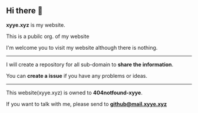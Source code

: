 ## Hi there 👋
**xyye.xyz** is my website. 

This is a pubilc org. of my website

I'm welcome you to visit my website although there is nothing.

---

I will create a repository for all sub-domain to **share the information**.

You can **create a issue** if you have any problems or ideas.

---

This website(xyye.xyz) is owned to **404notfound-xyye**.

If you want to talk with me, please send to **github@mail.xyye.xyz**
<!--

**Here are some ideas to get you started:**

🙋‍♀️ A short introduction - what is your organization all about?
🌈 Contribution guidelines - how can the community get involved?
👩‍💻 Useful resources - where can the community find your docs? Is there anything else the community should know?
🍿 Fun facts - what does your team eat for breakfast?
🧙 Remember, you can do mighty things with the power of [Markdown](https://docs.github.com/github/writing-on-github/getting-started-with-writing-and-formatting-on-github/basic-writing-and-formatting-syntax)
-->

